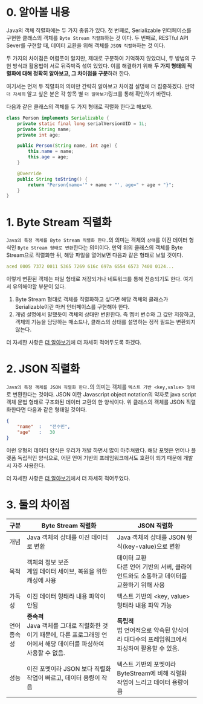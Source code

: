 # 0. 알아볼 내용

Java의 객체 직렬화에는 두 가지 종류가 있다.
첫 번째로, Serializable 인터페이스를 구현한 클래스의 객체를  `Byte Stream 직렬화`하는 것 이다. 
두 번째로, RESTful API Sever를 구현할 때, 데이터 교환을 위해 객체를 `JSON 직렬화`하는 것 이다. 

두 가지의 차이점은 어렴풋이 알지만, 제대로 구분하여 기억하지 않았더니, 두 방법의 구현 방식과 활용법이 서로 뒤죽박죽 섞여 있었다. 이를 해결하기 위해 **두 가지 형태의 직렬화에 대해 정확히 알아보고, 그 차이점을 구분**하려 한다. 

여기서는 먼저 두 직렬화의 의미만 간략히 알아보고 차이점 설명에 더 집중하겠다.
만약 `더 자세히` 알고 싶은 분은 각 항목 별 `더 알아보기`링크를 통해 확인하기 바란다.

다음과 같은 클래스의 객체를 두 가지 형태로 직렬화 한다고 해보자. 
```java
class Person implements Serializable {
    private static final long serialVersionUID = 1L;
    private String name;
    private int age;

    public Person(String name, int age) {
        this.name = name;
        this.age = age;
    }

    @Override
    public String toString() {
        return "Person{name='" + name + "', age=" + age + "}";
    }
}
```

# 1. Byte Stream 직렬화 

 `Java의 특정 객체를 Byte Stream 직렬화 한다.`의 의미는 객체의 `상태`를 이진 데이터 형식인 `Byte Stream 형태로 변환`한다는 의미이다. 만약 위의 클래스의 객체를 Byte Stream으로 직렬화한 뒤, 해당 파일을 열어보면 다음과 같은 형태로 보일 것이다. 

```yaml
aced 0005 7372 0011 5365 7269 616c 697a 6554 6573 7400 0124...
```

이렇게 변환된 객체는 파일 형태로 저장되거나 네트워크를 통해 전송되기도 한다. 
  여기서 유의해야할 부분이 있다. 

1. Byte Stream 형태로 객체를 직렬화하고 싶다면 해당 객체의 클래스가 Serializable이란 마커 인터페이스를 구현해야 한다.
2. 개념 설명에서 말했듯이 객체의 상태만 변환한다. 즉 멤버 변수와 그 값만 저장하고, 객체의 기능을 담당하는 매소드나, 클래스의 상태를 설명하는 정적 필드는 변환되지 않는다.

더 자세한 사항은 [더 알아보기]()에 더 자세히 적어두도록 하겠다. 

# 2. JSON 직렬화 

`Java의 특정 객체를 JSON 직렬화 한다.`의 의미는 객체를 `텍스트 기반 <key,value> 형태`로 변환한다는 것이다. 
  JSON 이란 Javascript object notation의 약자로 java script 객체 문법 형태로 구조화된 데이터 교환의 한 양식이다. 위 클래스의 객체를 JSON 직렬화한다면 다음과 같은 형태일 것이다. 

```json 
{
    "name"	: 	"전수민",
	"age"	: 	30
}
```

이런 유형의 데이터 양식은 우리가 개발 하면서 많이 마주쳐왔다. 해당 포멧은 언어나 플랫폼 독립적인 양식으로, 어떤 언어 기반의 프레임워크에서도 호환이 되기 때문에 개발 시 자주 사용한다. 

더 자세한 사항은 [더 알아보기]()에서 더 자세히 적어두었다. 

# 3. 둘의 차이점 

| 구분        | Byte Stream 직렬화                                           | JSON 직렬화                                                  |
| ----------- | ------------------------------------------------------------ | ------------------------------------------------------------ |
| 개념        | Java 객체의 상태를 이진 데이터로 변환                        | Java 객체의 상태를 JSON 형식(key-value)으로 변환             |
| 목적        | 객체의 정보 보존 <br />게임 데이터 세이브, 복원을 위한 캐싱에 사용 | 데이터 교환<br />다른 언어 기반의 서버, 클라이언트와도 소통하고 데이터를 교환하기 위해 사용 |
| 가독성      | 이진 데이터 형태라 내용 파악이 안됨                          | 텍스트 기반의 <key, value>형태라 내용 파악 가능              |
| 언어 종속성 | **종속적**<br />Java 객체를 그대로 직렬화한 것이기 때문에, 다른 프로그래밍 언어에서 해당 데이터를 파싱하여 사용할 수 없음. | **독립적**<br />범 언어적으로 약속된 양식이라 대다수의 프레임워크에서 파싱하여 활용할 수 있음. |
| 성능        | 이진 포멧이라 JSON 보다 직렬화 작업이 빠르고, 데이터 용량이 작음 | 텍스트 기반의 포멧이라 ByteStream에 비해 직렬화 작업이 느리고 데이터 용량이 큼 |

